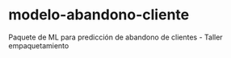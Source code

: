 # modelo-abandono-cliente
Paquete de ML para predicción de abandono de clientes - Taller empaquetamiento
